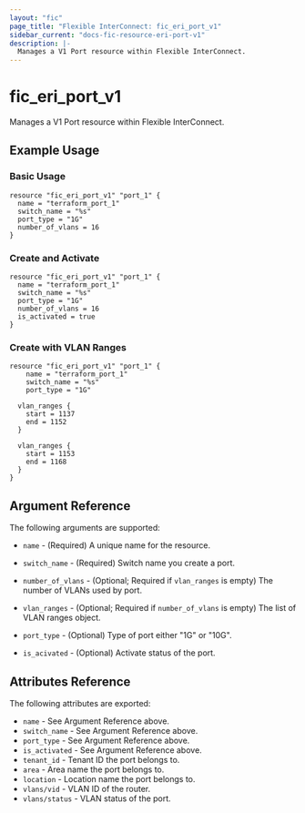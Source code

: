 ```yaml
---
layout: "fic"
page_title: "Flexible InterConnect: fic_eri_port_v1"
sidebar_current: "docs-fic-resource-eri-port-v1"
description: |-
  Manages a V1 Port resource within Flexible InterConnect.
---
```


# fic\_eri\_port\_v1

Manages a V1 Port resource within Flexible InterConnect.

## Example Usage

### Basic Usage

```hcl
resource "fic_eri_port_v1" "port_1" {
  name = "terraform_port_1"
  switch_name = "%s"
  port_type = "1G"
  number_of_vlans = 16
}
```

### Create and Activate

```hcl
resource "fic_eri_port_v1" "port_1" {
  name = "terraform_port_1"
  switch_name = "%s"
  port_type = "1G"
  number_of_vlans = 16
  is_activated = true
}
```

### Create with VLAN Ranges

```hcl
resource "fic_eri_port_v1" "port_1" {
	name = "terraform_port_1"
	switch_name = "%s"
	port_type = "1G"

  vlan_ranges {
    start = 1137
    end = 1152
  }

  vlan_ranges {
    start = 1153
    end = 1168  
  }
}
```

## Argument Reference

The following arguments are supported:

* `name` - (Required) A unique name for the resource.

* `switch_name` - (Required) Switch name you create a port.

* `number_of_vlans` - (Optional; Required if `vlan_ranges` is empty) The number of VLANs used by port.

* `vlan_ranges` - (Optional; Required if `number_of_vlans` is empty) The list of VLAN ranges object.

* `port_type` - (Optional) Type of port either "1G" or "10G".

* `is_acivated` - (Optional) Activate status of the port.


## Attributes Reference

The following attributes are exported:

* `name` - See Argument Reference above.
* `switch_name` - See Argument Reference above.
* `port_type` - See Argument Reference above.
* `is_activated` - See Argument Reference above.
* `tenant_id` - Tenant ID the port belongs to.
* `area` - Area name the port belongs to.
* `location` - Location name the port belongs to.
* `vlans/vid` - VLAN ID of the router.
* `vlans/status` - VLAN status of the port.
